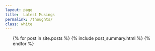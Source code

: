 ```yaml
---
layout: page
title:  Latest Musings
permalink: /thoughts/
class: white
---
```



<ul class="posts">
  {% for post in site.posts %}
    {% include post_summary.html %}
  {% endfor %}
</ul>